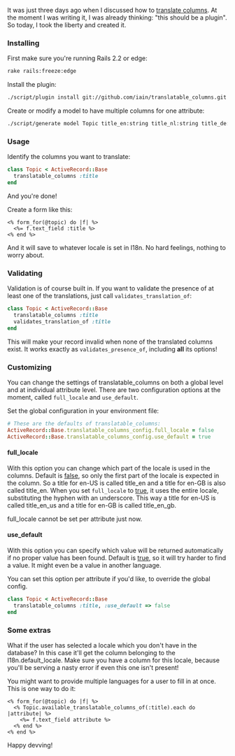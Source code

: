 It was just three days ago when I discussed how to [translate columns](/translating-columns). At the moment I was writing it, I was already thinking: "this should be a plugin". So today, I took the liberty and created it.

### Installing

First make sure you're running Rails 2.2 or edge:

``` bash
rake rails:freeze:edge
```

Install the plugin:

``` bash
./script/plugin install git://github.com/iain/translatable_columns.git
```

Create or modify a model to have multiple columns for one attribute:

``` bash
./script/generate model Topic title_en:string title_nl:string title_de:string title_fr:string
```

### Usage

Identify the columns you want to translate:

``` ruby
class Topic < ActiveRecord::Base
  translatable_columns :title
end
```

And you're done!

Create a form like this:

``` erb
<% form_for(@topic) do |f| %>
  <%= f.text_field :title %>
<% end %>
```

And it will save to whatever locale is set in I18n. No hard feelings, nothing to worry about.

### Validating

Validation is of course built in. If you want to validate the presence of at least one of the translations, just call `validates_translation_of`:

``` ruby
class Topic < ActiveRecord::Base
  translatable_columns :title
  validates_translation_of :title
end
```

This will make your record invalid when none of the translated columns exist. It works exactly as
`validates_presence_of`, including **all** its options!

### Customizing

You can change the settings of translatable_columns on both a global level and at individual attribute level. There are two configuration options at the moment, called `full_locale` and `use_default`.

Set the global configuration in your environment file:

``` ruby
# These are the defaults of translatable_columns:
ActiveRecord::Base.translatable_columns_config.full_locale = false
ActiveRecord::Base.translatable_columns_config.use_default = true
```

<h4>full_locale</h4>

With this option you can change which part of the locale is used in the columns. Default is
<u>false</u>, so only the first part of the locale is expected in the column. So a title for en-US
is called title_en and a title for en-GB is also called title_en. When you set `full_locale` to
<u>true</u>, it uses the entire locale, substituting the hyphen with an underscore. This way a title
for en-US is called title_en_us and a title for en-GB is called title_en_gb.

full_locale cannot be set per attribute just now.

<h4>use_default</h4>

With this option you can specify which value will be returned automatically if no proper value has
been found. Default is <u>true</u>, so it will try harder to find a value. It might even be a value
in another language.

You can set this option per attribute if you'd like, to override the global config.

``` ruby
class Topic < ActiveRecord::Base
  translatable_columns :title, :use_default => false
end
```

### Some extras

What if the user has selected a locale which you don't have in the database? In this case it'll
get the column belonging to the I18n.default_locale. Make sure you have a column for this locale,
because you'll be serving a nasty error if even this one isn't present!

You might want to provide multiple languages for a user to fill in at once. This is one way to do it:

``` erb
<% form_for(@topic) do |f| %>
  <% Topic.available_translatable_columns_of(:title).each do |attribute| %>
    <%= f.text_field attribute %>
  <% end %>
<% end %>
```

Happy devving!
